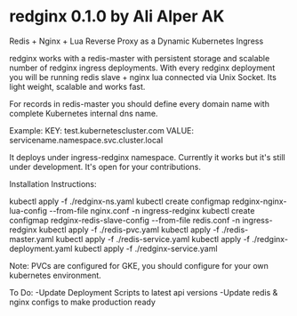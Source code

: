 # redginx 0.1.0 by Ali Alper AK
Redis + Nginx + Lua Reverse Proxy as a Dynamic Kubernetes Ingress

redginx works with a redis-master with persistent storage and scalable number of redginx ingress deployments. With every redginx deployment you will be running redis slave + nginx lua connected via Unix Socket. Its light weight, scalable and works fast.

For records in redis-master you should define every domain name with complete Kubernetes internal dns name.

Example:
KEY: test.kubernetescluster.com
VALUE: servicename.namespace.svc.cluster.local

It deploys under ingress-redginx namespace.
Currently it works but it's still under development. It's open for your contributions.

Installation Instructions:

kubectl apply -f ./redginx-ns.yaml
kubectl create configmap redginx-nginx-lua-config --from-file nginx.conf -n ingress-redginx
kubectl create configmap redginx-redis-slave-config --from-file redis.conf -n ingress-redginx
kubectl apply -f ./redis-pvc.yaml
kubectl apply -f ./redis-master.yaml
kubectl apply -f ./redis-service.yaml
kubectl apply -f ./redginx-deployment.yaml
kubectl apply -f ./redginx-service.yaml

Note: PVCs are configured for GKE, you should configure for your own kubernetes environment.

To Do:
-Update Deployment Scripts to latest api versions
-Update redis & nginx configs to make production ready
